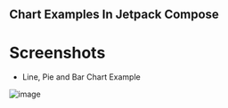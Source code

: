 ## Chart Examples In Jetpack Compose

# Screenshots

- Line, Pie and Bar Chart Example

![image](https://github.com/user-attachments/assets/0b26a69f-2894-4a3d-8d35-2014ddd9f411)



